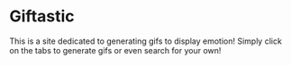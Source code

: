 # Giftastic
This is a site dedicated to generating gifs to display emotion!
Simply click on the tabs to generate gifs or even search for your own!
